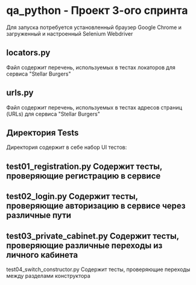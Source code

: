 # qa_python - Проект 3-ого спринта

Для запуска потребуется установленный браузер Google Chrome и загруженный и настроенный Selenium Webdriver

locators.py
---------
Файл содержит перечень, используемых в тестах локаторов для сервиса "Stellar Burgers"

urls.py
---------
Файл содержит перечень, используемых в тестах адресов страниц (URLs) для сервиса "Stellar Burgers"

Директория Tests
----------
Директория содержит в себе набор UI тестов:

test01_registration.py
Содержит тесты, проверяющие регистрацию в сервисе
----------
test02_login.py
Содержит тесты, проверяющие авторизацию в сервисе через различные пути
----------
test03_private_cabinet.py
Содержит тесты, проверяющие различные переходы из личного кабинета
----------
test04_switch_constructor.py
Содержит тесты, проверяющие переходы между разделами конструктора
